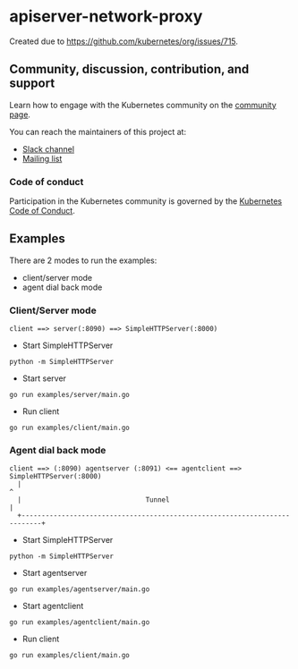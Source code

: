 # apiserver-network-proxy

Created due to https://github.com/kubernetes/org/issues/715.

## Community, discussion, contribution, and support

Learn how to engage with the Kubernetes community on the [community page](http://kubernetes.io/community/).

You can reach the maintainers of this project at:

- [Slack channel](https://kubernetes.slack.com/messages/sig-cloud-provider)
- [Mailing list](https://groups.google.com/forum/#!forum/kubernetes-sig-cloud-provider)

### Code of conduct

Participation in the Kubernetes community is governed by the [Kubernetes Code of Conduct](code-of-conduct.md).

## Examples

There are 2 modes to run the examples:
- client/server mode
- agent dial back mode

### Client/Server mode

```
client ==> server(:8090) ==> SimpleHTTPServer(:8000)
```

- Start SimpleHTTPServer
```console
python -m SimpleHTTPServer
```

- Start server
```
go run examples/server/main.go
```

- Run client
```
go run examples/client/main.go
```

### Agent dial back mode

```
client ==> (:8090) agentserver (:8091) <== agentclient ==> SimpleHTTPServer(:8000)
  |                                                                           ^
  |                               Tunnel                                      |
  +---------------------------------------------------------------------------+
```

- Start SimpleHTTPServer
```console
python -m SimpleHTTPServer
```

- Start agentserver
```
go run examples/agentserver/main.go
```

- Start agentclient
```
go run examples/agentclient/main.go
```

- Run client
```
go run examples/client/main.go
```
